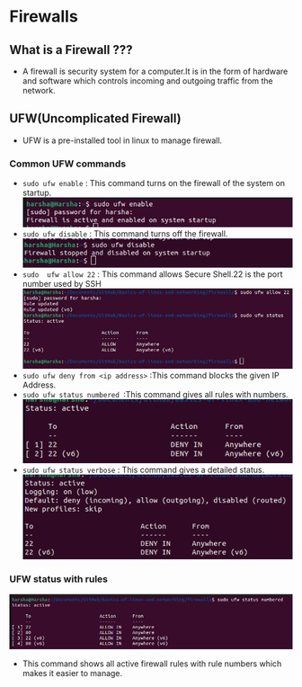 # Firewalls

## What is a Firewall ???

+ A firewall is security system for a computer.It is in the form of hardware and software which controls incoming and outgoing traffic from the network.

## UFW(Uncomplicated Firewall)

+ UFW is a pre-installed tool in linux to manage firewall.  

### Common UFW commands

+ `sudo ufw enable` : This command turns on the firewall of the system on startup.  
![ufw-enable](imga/ufw-enable.png)
+ `sudo ufw disable` : This command turns off the firewall.  
![ufw-disable](imga/ufw-disable.png)
+ `sudo  ufw allow 22` : This command allows Secure Shell.22 is the port number used by SSH  
![ufw-disable](imga/ufw-ssh.png)
+ `sudo ufw deny from <ip address>` :This command blocks the given IP Address.  
+ `sudo ufw status numbered	`:This command gives all rules with numbers.  
![ufw-disable](imga/ufw-statn.png)
+ `sudo ufw status verbose` : This command gives a detailed status.  
![ufw-disable](imga/ufw-verbose.png)

### UFW status with rules

![ufw-disable](imga/ufw-rules.png)
+ This command shows all active firewall rules with rule numbers which makes it easier to manage.  
